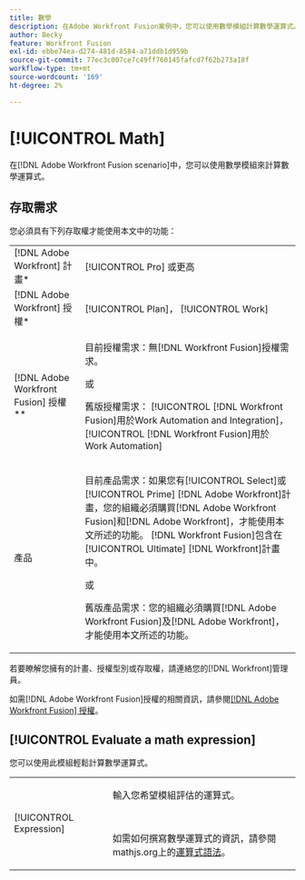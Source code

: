 ```yaml
---
title: 數學
description: 在Adobe Workfront Fusion案例中，您可以使用數學模組計算數學運算式。
author: Becky
feature: Workfront Fusion
exl-id: ebbe74ea-d274-481d-8584-a71ddb1d959b
source-git-commit: 77ec3c007ce7c49ff760145fafcd7f62b273a18f
workflow-type: tm+mt
source-wordcount: '169'
ht-degree: 2%

---
```


# [!UICONTROL Math]

在[!DNL Adobe Workfront Fusion scenario]中，您可以使用數學模組來計算數學運算式。

## 存取需求

您必須具有下列存取權才能使用本文中的功能：

<table style="table-layout:auto"> 
 <col> 
 <col> 
 <tbody> 
  <tr> 
   <td role="rowheader">[!DNL Adobe Workfront] 計畫*</td>
  <td> <p>[!UICONTROL Pro] 或更高</p> </td>
  </tr> 
  <tr data-mc-conditions=""> 
   <td role="rowheader">[!DNL Adobe Workfront] 授權*</td>
   <td> <p>[!UICONTROL Plan]， [!UICONTROL Work]</p> </td> 
  </tr> 
  <tr> 
   <td role="rowheader">[!DNL Adobe Workfront Fusion] 授權**</td> 
   <td>
   <p>目前授權需求：無[!DNL Workfront Fusion]授權需求。</p>
   <p>或</p>
   <p>舊版授權需求： [!UICONTROL [!DNL Workfront Fusion]用於Work Automation and Integration]，[!UICONTROL [!DNL Workfront Fusion]用於Work Automation]</p>
   </td> 
  </tr> 
  <tr> 
   <td role="rowheader">產品</td> 
   <td>
   <p>目前產品需求：如果您有[!UICONTROL Select]或[!UICONTROL Prime] [!DNL Adobe Workfront]計畫，您的組織必須購買[!DNL Adobe Workfront Fusion]和[!DNL Adobe Workfront]，才能使用本文所述的功能。 [!DNL Workfront Fusion]包含在[!UICONTROL Ultimate] [!DNL Workfront]計畫中。</p>
   <p>或</p>
   <p>舊版產品需求：您的組織必須購買[!DNL Adobe Workfront Fusion]及[!DNL Adobe Workfront]，才能使用本文所述的功能。</p>
   </td> 
  </tr> 
 </tbody> 
</table>

若要瞭解您擁有的計畫、授權型別或存取權，請連絡您的[!DNL Workfront]管理員。

如需[!DNL Adobe Workfront Fusion]授權的相關資訊，請參閱[[!DNL Adobe Workfront Fusion] 授權](/help/workfront-fusion/set-up-and-manage-workfront-fusion/licensing-operations-overview/license-automation-vs-integration.md)。

## [!UICONTROL Evaluate a math expression]

您可以使用此模組輕鬆計算數學運算式。

<table style="table-layout:auto"> 
 <col> 
 <col> 
 <tbody> 
  <tr> 
   <td role="rowheader">[!UICONTROL Expression]</td> 
   <td> <p>輸入您希望模組評估的運算式。 </p> <p> </p> <p>如需如何撰寫數學運算式的資訊，請參閱mathjs.org上的<a href="https://mathjs.org/docs/expressions/syntax.html">運算式語法</a>。</p> </td> 
  </tr> 
 </tbody> 
</table>
